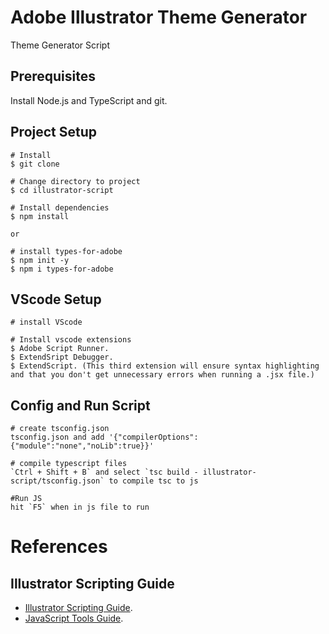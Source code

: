 # Adobe Illustrator Theme Generator
Theme Generator Script

## Prerequisites
Install Node.js and TypeScript and git.

## Project Setup
```
# Install 
$ git clone 

# Change directory to project
$ cd illustrator-script

# Install dependencies
$ npm install

or

# install types-for-adobe
$ npm init -y
$ npm i types-for-adobe
```

## VScode Setup
```
# install VScode

# Install vscode extensions
$ Adobe Script Runner.
$ ExtendSript Debugger.
$ ExtendScript. (This third extension will ensure syntax highlighting and that you don't get unnecessary errors when running a .jsx file.)

```

## Config and Run Script
```
# create tsconfig.json
tsconfig.json and add '{"compilerOptions":{"module":"none","noLib":true}}'

# compile typescript files
`Ctrl + Shift + B` and select `tsc build - illustrator-script/tsconfig.json` to compile tsc to js

#Run JS
hit `F5` when in js file to run

```

# References
## Illustrator Scripting Guide
* [Illustrator Scripting Guide](https://pages.github.com/](https://ai-scripting.docsforadobe.dev/jsobjref/PathItems.html)https://ai-scripting.docsforadobe.dev/jsobjref/PathItems.html).
* [JavaScript Tools Guide](https://pages.github.com/](https://ai-scripting.docsforadobe.dev/jsobjref/PathItems.html)https://ai-scripting.docsforadobe.dev/jsobjref/PathItems.html](https://extendscript.docsforadobe.dev/interapplication-communication/bridgetalk-message-object.html)https://extendscript.docsforadobe.dev/interapplication-communication/bridgetalk-message-object.html).
